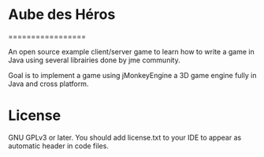 # Aube des Héros
=================

An open source example client/server game to learn how to write a game in Java using several librairies done by jme community.

Goal is to implement a game using jMonkeyEngine a 3D game engine fully in Java and cross platform.


License
==========

GNU GPLv3 or later. You should add license.txt to your IDE to appear as automatic header in code files.
